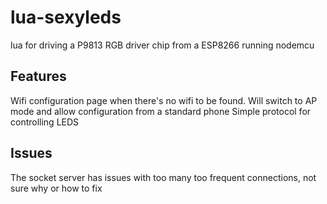 # lua-sexyleds

lua for driving a P9813 RGB driver chip from a ESP8266 running nodemcu

## Features

Wifi configuration page when there's no wifi to be found. Will switch to AP mode and allow configuration from a standard phone
Simple protocol for controlling LEDS

## Issues

The socket server has issues with too many too frequent connections, not sure why or how to fix